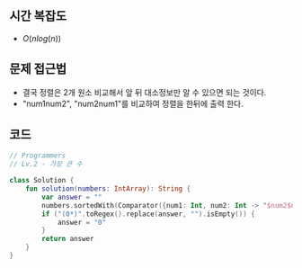 ## 시간 복잡도
- $O(nlog(n))$


## 문제 접근법
- 결국 정렬은 2개 원소 비교해서 앞 뒤 대소정보만 알 수 있으면 되는 것이다.
- "num1num2", "num2num1"를 비교하여 정렬을 한뒤에 출력 한다.


## 코드

```kotlin
// Programmers
// Lv.2 - 가장 큰 수

class Solution {
    fun solution(numbers: IntArray): String {
        var answer = ""        
        numbers.sortedWith(Comparator({num1: Int, num2: Int -> "$num2$num1".compareTo("$num1$num2")})).forEach { answer += it }
        if ("(0*)".toRegex().replace(answer, "").isEmpty()) {
            answer = "0"
        }
        return answer
    }
}

```